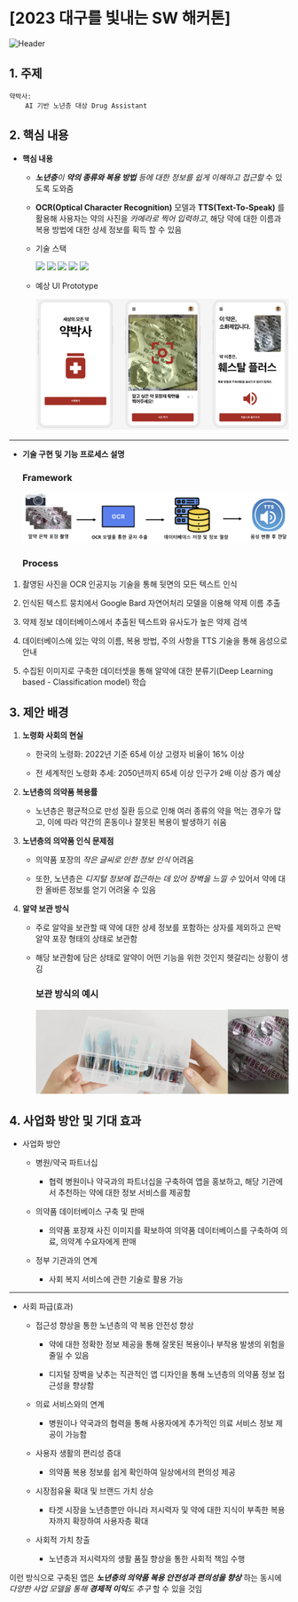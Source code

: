 # [2023 대구를 빛내는 SW 해커톤] 

![Header](http://capsule-render.vercel.app/api?type=rect&color=auto&height=200&section=header&text=Team%20Dr.%20Yak&fontSize=80&animation=twinkling&fontAlignY=)

## 1. 주제
    약박사: 
        AI 기반 노년층 대상 Drug Assistant


## 2. 핵심 내용
- __핵심 내용__

    - _**노년층**이 **약의 종류와 복용 방법** 등에 대한 정보를 쉽게 이해하고 접근할_ 수 있도록 도와줌

    - __OCR(Optical Character Recognition)__ 모델과 __TTS(Text-To-Speak)__ 를 활용해 사용자는 약의 사진을 _카메라로 찍어 입력하고_, 해당 약에 대한 이름과 복용 방법에 대한 상세 정보를 획득 할 수 있음


    - 기술 스택

        <a href="https://www.python.org/"><img src="https://img.shields.io/badge/python-3776AB?style=for-the-badge&logo=python&logoColor=white"></a> <a href="https://www.w3schools.com/html/"><img src="https://img.shields.io/badge/html5-E34F26?style=for-the-badge&logo=html5&logoColor=white"></a> <a href="https://javascript.info/"><img src="https://img.shields.io/badge/javascript-F7DF1E?style=for-the-badge&logo=javascript&logoColor=black"></a> <a href="https://flask-docs-kr.readthedocs.io/ko/latest/quickstart.html"><img src="https://img.shields.io/badge/flask-000000?style=for-the-badge&logo=flask&logoColor=white"></a> <a href="https://www.w3schools.com/css/"><img src="https://img.shields.io/badge/css-1572B6?style=for-the-badge&logo=css3&logoColor=white"></a>

    - 예상 UI Prototype

        <a href="./Images/figure1.png"><img src="./Images/figure1.png"></a>

***

- __기술 구현 및 기능 프로세스 설명__

    ### __Framework__

    <a href="./Images/figure1.png"><img src="./Images/figure2.png"></a>

    ### __Process__

1. 촬영된 사진을 OCR 인공지능 기술을 통해 뒷면의 모든 텍스트 인식

2. 인식된 텍스트 뭉치에서 Google Bard 자연어처리 모델을 이용해 약제 이름 추출

3. 약제 정보 데이터베이스에서 추출된 텍스트와 유사도가 높은 약제 검색

4. 데이터베이스에 있는 약의 이름, 복용 방법, 주의 사항을 TTS 기술을 통해 음성으로 안내

5. 수집된 이미지로 구축한 데이터셋을 통해 알약에 대한 분류기(Deep Learning based - Classification model) 학습



## 3. 제안 배경
1. **노령화 사회의 현실**

    - 한국의 노령화: 2022년 기준 65세 이상 고령자 비율이 16% 이상

    - 전 세계적인 노령화 추세: 2050년까지 65세 이상 인구가 2배 이상 증가 예상

2. **노년층의 의약품 복용률**

    - 노년층은 평균적으로 만성 질환 등으로 인해 여러 종류의 약을 먹는 경우가 많고, 이에 따라 약간의 혼동이나 잘못된 복용이 발생하기 쉬움

3. **노년층의 의약품 인식 문제점**

    - 의약품 포장의 _작은 글씨로 인한 정보 인식_ 어려움

    - 또한, 노년층은 _디지털 정보에 접근하는 데 있어 장벽을 느낄 수_ 있어서 약에 대한 올바른 정보를 얻기 어려울 수 있음

4. **알약 보관 방식**

    - 주로 알약을 보관할 때 약에 대한 상세 정보를 포함하는 상자를 제외하고 은박 알약 포장 형태의 상태로 보관함

    - 해당 보관함에 담은 상태로 알약이 어떤 기능을 위한 것인지 헷갈리는 상황이 생김


        ### 보관 방식의 예시
        <a href="./Images/figure3.png"><img src="./Images/figure3.png"></a>  

## 4. 사업화 방안 및 기대 효과
- 사업화 방안

    - 병원/약국 파트너십

        - 협력 병원이나 약국과의 파트너십을 구축하여 앱을 홍보하고, 해당 기관에서 추천하는 약에 대한 정보 서비스를 제공함

    - 의약품 데이터베이스 구축 및 판매

        - 의약품 포장재 사진 이미지를 확보하여 의약품 데이터베이스를 구축하여 의료, 의약계 수요자에게 판매

    - 정부 기관과의 연계

        - 사회 복지 서비스에 관한 기술로 활용 가능
    

***

- 사회 파급(효과)

    - 접근성 향상을 통한 노년층의 약 복용 안전성 향상

        - 약에 대한 정확한 정보 제공을 통해 잘못된 복용이나 부작용 발생의 위험을 줄일 수 있음

        - 디지털 장벽을 낮추는 직관적인 앱 디자인을 통해 노년층의 의약품 정보 접근성을 향상함

    - 의료 서비스와의 연계

        - 병원이나 약국과의 협력을 통해 사용자에게 추가적인 의료 서비스 정보 제공이 가능함

    - 사용자 생활의 편리성 증대

        - 의약품 복용 정보를 쉽게 확인하여 일상에서의 편의성 제공

    - 시장점유율 확대 및 브랜드 가치 상승

        - 타겟 시장을 노년층뿐만 아니라 저시력자 및 약에 대한 지식이 부족한 복용자까지 확장하여 사용자층 확대

    - 사회적 가치 창출

        - 노년층과 저시력자의 생활 품질 향상을 통한 사회적 책임 수행

이런 방식으로 구축된 앱은 _**노년층의 의약품 복용 안전성과 편의성을 향상**_ 하는 동시에 _다양한 사업 모델을 통해 **경제적 이익**도 추구_ 할 수 있을 것임
